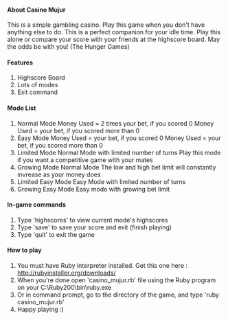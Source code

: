 #### About Casino Mujur
This is a simple gambling casino. Play this game when you don't have anything else to do. This is a perfect companion for your idle time. Play this alone or compare your score with your friends at the highscore board. May the odds be with you! (The Hunger Games)

#### Features
1. Highscore Board
2. Lots of modes
3. Exit command

#### Mode List
1. 	Normal Mode
	Money Used = 2 times your bet, if you scored 0
	Money Used = your bet, if you scored more than 0
2.	Easy Mode
	Money Used = your bet, if you scored 0
	Money Used = your bet, if you scored more than 0
3.	Limited Mode 
	Normal Mode with limited number of turns
	Play this mode if you want a competitive game with your mates
4.	Growing Mode
	Normal Mode
	The low and high bet limit will constantly invrease as your money does
5.	Limited Easy Mode
	Easy Mode with limited number of turns
6.	Growing Easy Mode
	Easy mode with growing bet limit

#### In-game commands
1. Type 'highscores' to view current mode's highscores
2. Type 'save' to save your score and exit (finish playing)
3. Type 'quit' to exit the game

#### How to play
1. You must have Ruby interpreter installed. Get this one here : http://rubyinstaller.org/downloads/
2. When you're done open 'casino_mujur.rb' file using the Ruby program on your C:\Ruby200\bin\ruby.exe
3. Or in command prompt, go to the directory of the game, and type 'ruby casino_mujur.rb'
4. Happy playing :)